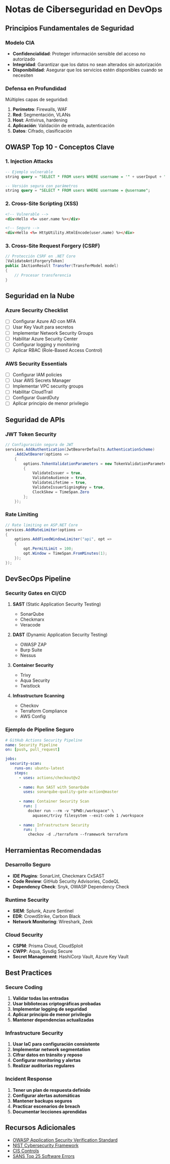 # Notas de Ciberseguridad en DevOps 

## Principios Fundamentales de Seguridad

### Modelo CIA
- **Confidencialidad**: Proteger información sensible del acceso no autorizado
- **Integridad**: Garantizar que los datos no sean alterados sin autorización
- **Disponibilidad**: Asegurar que los servicios estén disponibles cuando se necesiten

### Defensa en Profundidad
Múltiples capas de seguridad:
1. **Perímetro**: Firewalls, WAF
2. **Red**: Segmentación, VLANs
3. **Host**: Antivirus, hardening
4. **Aplicación**: Validación de entrada, autenticación
5. **Datos**: Cifrado, clasificación

## OWASP Top 10 - Conceptos Clave

### 1. Injection Attacks
```sql
-- Ejemplo vulnerable
string query = "SELECT * FROM users WHERE username = '" + userInput + "'";

-- Versión segura con parámetros
string query = "SELECT * FROM users WHERE username = @username";
```

### 2. Cross-Site Scripting (XSS)
```html
<!-- Vulnerable -->
<div>Hello <%= user.name %></div>

<!-- Seguro -->
<div>Hello <%= HttpUtility.HtmlEncode(user.name) %></div>
```

### 3. Cross-Site Request Forgery (CSRF)
```csharp
// Protección CSRF en .NET Core
[ValidateAntiForgeryToken]
public IActionResult Transfer(TransferModel model)
{
    // Procesar transferencia
}
```

## Seguridad en la Nube

### Azure Security Checklist
- [ ] Configurar Azure AD con MFA
- [ ] Usar Key Vault para secretos
- [ ] Implementar Network Security Groups
- [ ] Habilitar Azure Security Center
- [ ] Configurar logging y monitoring
- [ ] Aplicar RBAC (Role-Based Access Control)

### AWS Security Essentials
- [ ] Configurar IAM policies
- [ ] Usar AWS Secrets Manager
- [ ] Implementar VPC security groups
- [ ] Habilitar CloudTrail
- [ ] Configurar GuardDuty
- [ ] Aplicar principio de menor privilegio

## Seguridad de APIs

### JWT Token Security
```csharp
// Configuración segura de JWT
services.AddAuthentication(JwtBearerDefaults.AuthenticationScheme)
    .AddJwtBearer(options =>
    {
        options.TokenValidationParameters = new TokenValidationParameters
        {
            ValidateIssuer = true,
            ValidateAudience = true,
            ValidateLifetime = true,
            ValidateIssuerSigningKey = true,
            ClockSkew = TimeSpan.Zero
        };
    });
```

### Rate Limiting
```csharp
// Rate limiting en ASP.NET Core
services.AddRateLimiter(options =>
{
    options.AddFixedWindowLimiter("api", opt =>
    {
        opt.PermitLimit = 100;
        opt.Window = TimeSpan.FromMinutes(1);
    });
});
```

## DevSecOps Pipeline

### Security Gates en CI/CD
1. **SAST** (Static Application Security Testing)
   - SonarQube
   - Checkmarx
   - Veracode

2. **DAST** (Dynamic Application Security Testing)
   - OWASP ZAP
   - Burp Suite
   - Nessus

3. **Container Security**
   - Trivy
   - Aqua Security
   - Twistlock

4. **Infrastructure Scanning**
   - Checkov
   - Terraform Compliance
   - AWS Config

### Ejemplo de Pipeline Seguro
```yaml
# GitHub Actions Security Pipeline
name: Security Pipeline
on: [push, pull_request]

jobs:
  security-scan:
    runs-on: ubuntu-latest
    steps:
      - uses: actions/checkout@v2
      
      - name: Run SAST with SonarQube
        uses: sonarqube-quality-gate-action@master
        
      - name: Container Security Scan
        run: |
          docker run --rm -v "$PWD:/workspace" \
            aquasec/trivy filesystem --exit-code 1 /workspace
            
      - name: Infrastructure Security
        run: |
          checkov -d ./terraform --framework terraform
```

## Herramientas Recomendadas

### Desarrollo Seguro
- **IDE Plugins**: SonarLint, Checkmarx CxSAST
- **Code Review**: GitHub Security Advisories, CodeQL
- **Dependency Check**: Snyk, OWASP Dependency Check

### Runtime Security
- **SIEM**: Splunk, Azure Sentinel
- **EDR**: CrowdStrike, Carbon Black
- **Network Monitoring**: Wireshark, Zeek

### Cloud Security
- **CSPM**: Prisma Cloud, CloudSploit
- **CWPP**: Aqua, Sysdig Secure
- **Secret Management**: HashiCorp Vault, Azure Key Vault

## Best Practices

### Secure Coding
1. **Validar todas las entradas**
2. **Usar bibliotecas criptográficas probadas**
3. **Implementar logging de seguridad**
4. **Aplicar principio de menor privilegio**
5. **Mantener dependencias actualizadas**

### Infrastructure Security
1. **Usar IaC para configuración consistente**
2. **Implementar network segmentation**
3. **Cifrar datos en tránsito y reposo**
4. **Configurar monitoring y alertas**
5. **Realizar auditorías regulares**

### Incident Response
1. **Tener un plan de respuesta definido**
2. **Configurar alertas automáticas**
3. **Mantener backups seguros**
4. **Practicar escenarios de breach**
5. **Documentar lecciones aprendidas**

## Recursos Adicionales

- [OWASP Application Security Verification Standard](https://owasp.org/www-project-application-security-verification-standard/)
- [NIST Cybersecurity Framework](https://www.nist.gov/cyberframework)
- [CIS Controls](https://www.cisecurity.org/controls/)
- [SANS Top 25 Software Errors](https://www.sans.org/top25-software-errors/)